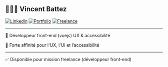 ## 🙋🏻‍♂️ Vincent Battez

[![Linkedin](https://img.shields.io/badge/Profil-0077B5?style=for-the-badge&logo=linkedin&logoColor=white)](https://vincentbattez.dev/go/linkedin?s=gh)
[![Portfolio](https://img.shields.io/badge/Portfolio-FFFFFF?style=for-the-badge&logo=react&logoColor=black)](https://vincentbattez.dev/)
[![Freelance](https://img.shields.io/badge/Freelance-DB5762?style=for-the-badge&logo=MasterCard&logoColor=white)](https://vincentbattez.dev/go/linkedin?s=gh)

---

🏅 Développeur front-end (vuejs) UX & accessibilité

🚀 Forte affinité pour l'UX, l'UI et l’accessibilité

---

✅ Disponible pour mission freelance (développeur front-end)

